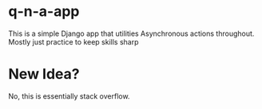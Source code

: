 # q-n-a-app
This is a simple Django app that utilities Asynchronous actions throughout. Mostly just practice to keep skills sharp

# New Idea?
No, this is essentially stack overflow.

